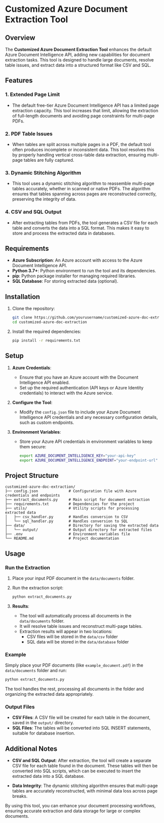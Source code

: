 # Customized Azure Document Extraction Tool

## Overview

The **Customized Azure Document Extraction Tool** enhances the default Azure Document Intelligence API, adding new capabilities for document extraction tasks. This tool is designed to handle large documents, resolve table issues, and extract data into a structured format like CSV and SQL.

## Features

### 1. **Extended Page Limit**
   - The default free-tier Azure Document Intelligence API has a limited page extraction capacity. This tool increases that limit, allowing the extraction of full-length documents and avoiding page constraints for multi-page PDFs.

### 2. **PDF Table Issues**
   - When tables are split across multiple pages in a PDF, the default tool often produces incomplete or inconsistent data. This tool resolves this by properly handling vertical cross-table data extraction, ensuring multi-page tables are fully captured.

### 3. **Dynamic Stitching Algorithm**
   - This tool uses a dynamic stitching algorithm to reassemble multi-page tables accurately, whether in scanned or native PDFs. The algorithm ensures that tables spanning across pages are reconstructed correctly, preserving the integrity of data.

### 4. **CSV and SQL Output**
   - After extracting tables from PDFs, the tool generates a CSV file for each table and converts the data into a SQL format. This makes it easy to store and process the extracted data in databases.

## Requirements

- **Azure Subscription**: An Azure account with access to the Azure Document Intelligence API.
- **Python 3.7+**: Python environment to run the tool and its dependencies.
- **pip**: Python package installer for managing required libraries.
- **SQL Database**: For storing extracted data (optional).

## Installation

1. Clone the repository:
   ```bash
   git clone https://github.com/yourusername/customized-azure-doc-extraction.git
   cd customized-azure-doc-extraction
   ```

2. Install the required dependencies:
   ```bash
   pip install -r requirements.txt
   ```

## Setup

1. **Azure Credentials**:
   - Ensure that you have an Azure account with the Document Intelligence API enabled. 
   - Set up the required authentication (API keys or Azure Identity credentials) to interact with the Azure service.

2. **Configure the Tool**:
   - Modify the `config.json` file to include your Azure Document Intelligence API credentials and any necessary configuration details, such as custom endpoints.

3. **Environment Variables**:
   - Store your Azure API credentials in environment variables to keep them secure:
     ```bash
     export AZURE_DOCUMENT_INTELLIGENCE_KEY="your-api-key"
     export AZURE_DOCUMENT_INTELLIGENCE_ENDPOINT="your-endpoint-url"
     ```

## Project Structure

```
customized-azure-doc-extraction/
├── config.json              # Configuration file with Azure credentials and endpoints
├── extract_documents.py     # Main script for document extraction
├── requirements.txt         # Dependencies for the project
├── utils/                   # Utility scripts for processing extracted data
│   ├── csv_handler.py       # Handles conversion to CSV
│   └── sql_handler.py       # Handles conversion to SQL
├── data/                    # Directory for saving the extracted data
│   └── output/              # Output directory for extracted files
├── .env                     # Environment variables file
└── README.md                # Project documentation
```
## Usage

### Run the Extraction

1. Place your input PDF document in the `data/documents` folder.

2. Run the extraction script:
   ```bash
   python extract_documents.py
   ```

3. **Results**:
   - The tool will automatically process all documents in the `data/documents` folder.
   - It will resolve table issues and reconstruct multi-page tables.
   - Extraction results will appear in two locations:
     - CSV files will be stored in the `data/csv` folder
     - SQL data will be stored in the `data/database` folder

### Example

Simply place your PDF documents (like `example_document.pdf`) in the `data/documents` folder and run:

```bash
python extract_documents.py
```

The tool handles the rest, processing all documents in the folder and organizing the extracted data appropriately.
### Output Files

- **CSV Files**: A CSV file will be created for each table in the document, saved in the `output/` directory.
- **SQL Files**: The tables will be converted into SQL INSERT statements, suitable for database insertion.

## Additional Notes

- **CSV and SQL Output**: After extraction, the tool will create a separate CSV file for each table found in the document. These tables will then be converted into SQL scripts, which can be executed to insert the extracted data into a SQL database.
  
- **Data Integrity**: The dynamic stitching algorithm ensures that multi-page tables are accurately reconstructed, with minimal data loss across page breaks.

By using this tool, you can enhance your document processing workflows, ensuring accurate extraction and data storage for large or complex documents.
